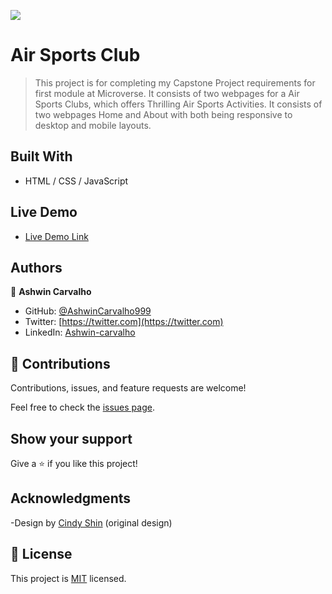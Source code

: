 ![](https://img.shields.io/badge/Microverse-blueviolet)

# Air Sports Club

> This project is for completing my Capstone Project requirements for first module at Microverse. It consists of two webpages for a Air Sports Clubs, which offers Thrilling Air Sports Activities. It consists of two webpages Home and About with both being responsive to desktop and mobile layouts.

## Built With

- HTML / CSS / JavaScript

## Live Demo

- [Live Demo Link]()

## Authors

👤 **Ashwin Carvalho**

- GitHub: [@AshwinCarvalho999](https://github.com/AshwinCarvalho999)
- Twitter: [https://twitter.com](https://twitter.com)
- LinkedIn: [Ashwin-carvalho](https://linkedin.com/in-5426701b1/)

## 🤝 Contributions

Contributions, issues, and feature requests are welcome!

Feel free to check the [issues page]().

## Show your support

Give a ⭐️ if you like this project!

## Acknowledgments

-Design by [Cindy Shin](https://www.behance.net/adagio07) (original design)

## 📝 License

This project is [MIT](./MIT.md) licensed.

